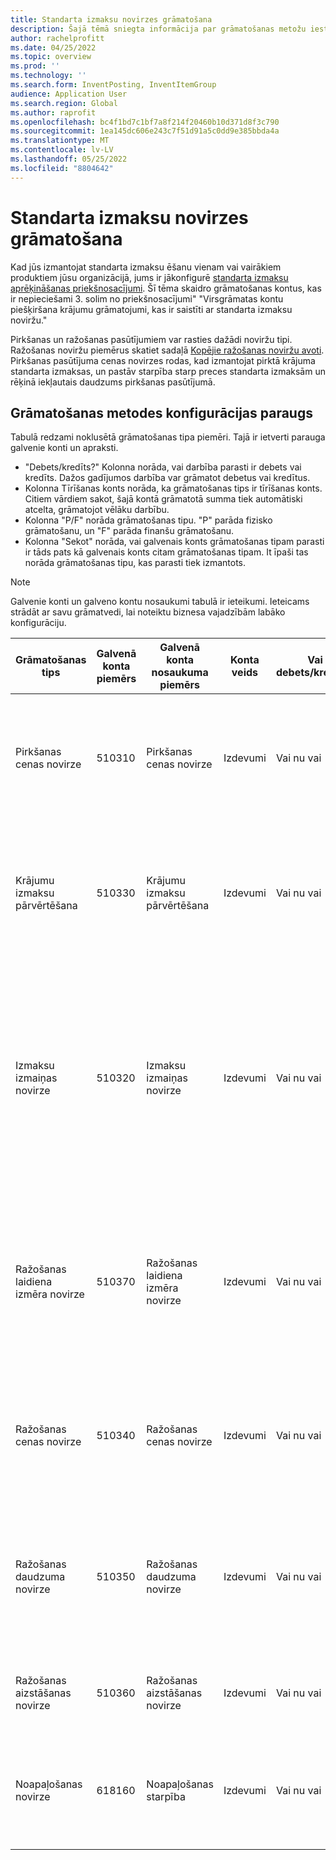 ```yaml
---
title: Standarta izmaksu novirzes grāmatošana
description: Šajā tēmā sniegta informācija par grāmatošanas metožu iestatīšanu standarta izmaksu grāmatošanā.
author: rachelprofitt
ms.date: 04/25/2022
ms.topic: overview
ms.prod: ''
ms.technology: ''
ms.search.form: InventPosting, InventItemGroup
audience: Application User
ms.search.region: Global
ms.author: raprofit
ms.openlocfilehash: bc4f1bd7c1bf7a8f214f20460b10d371d8f3c790
ms.sourcegitcommit: 1ea145dc606e243c7f51d91a5c0dd9e385bbda4a
ms.translationtype: MT
ms.contentlocale: lv-LV
ms.lasthandoff: 05/25/2022
ms.locfileid: "8804642"
---
```

# <a name="standard-cost-variance-posting"></a>Standarta izmaksu novirzes grāmatošana

Kad jūs izmantojat standarta izmaksu ēšanu vienam vai vairākiem produktiem jūsu organizācijā, jums ir jākonfigurē [standarta izmaksu aprēķināšanas priekšnosacījumi](/supply-chain/cost-management/prerequisites-standard-costs.md). Šī tēma skaidro grāmatošanas kontus, kas ir nepieciešami 3. solim no priekšnosacījumi" "Virsgrāmatas kontu piešķiršana krājumu grāmatojumi, kas ir saistīti ar standarta izmaksu noviržu."

Pirkšanas un ražošanas pasūtījumiem var rasties dažādi noviržu tipi. Ražošanas noviržu piemērus skatiet sadaļā [Kopējie ražošanas noviržu avoti](/supply-chain/cost-management/common-sources-of-production-variances.md). Pirkšanas pasūtījuma cenas novirzes rodas, kad izmantojat pirktā krājuma standarta izmaksas, un pastāv starpība starp preces standarta izmaksām un rēķinā iekļautais daudzums pirkšanas pasūtījumā.

## <a name="sample-posting-profile-configuration"></a>Grāmatošanas metodes konfigurācijas paraugs

Tabulā redzami noklusētā grāmatošanas tipa piemēri. Tajā ir ietverti parauga galvenie konti un apraksti.

- "Debets/kredīts?" Kolonna norāda, vai darbība parasti ir debets vai kredīts. Dažos gadījumos darbība var grāmatot debetus vai kredītus.
- Kolonna Tīrīšanas konts norāda, ka grāmatošanas tips ir tīrīšanas konts. Citiem vārdiem sakot, šajā kontā grāmatotā summa tiek automātiski atcelta, grāmatojot vēlāku darbību.
- Kolonna "P/F" norāda grāmatošanas tipu. "P" parāda fizisko grāmatošanu, un "F" parāda finanšu grāmatošanu.
- Kolonna "Sekot" norāda, vai galvenais konts grāmatošanas tipam parasti ir tāds pats kā galvenais konts citam grāmatošanas tipam. It īpaši tas norāda grāmatošanas tipu, kas parasti tiek izmantots.

> [!NOTE]
> Galvenie konti un galveno kontu nosaukumi tabulā ir ieteikumi. Ieteicams strādāt ar savu grāmatvedi, lai noteiktu biznesa vajadzībām labāko konfigurāciju.

| Grāmatošanas tips | Galvenā konta piemērs | Galvenā konta nosaukuma piemērs | Konta veids | Vai debets/kredīts? | Dzēšanas konts | P/F | Izpildiet | Apraksts |
|--------------|----------------------|---------------------------|--------------|---------------|------------------|-----|--------|-------------|
| Pirkšanas cenas novirze | 510310 | Pirkšanas cenas novirze | Izdevumi | Vai nu vai | Nē | F | Nav attiecināms | Šo kontu izmanto, kad pirkšanas pasūtījumā pastāv novirze starp pirkšanas cenu un standarta izmaksām. |
| Krājumu izmaksu pārvērtēšana | 510330 | Krājumu izmaksu pārvērtēšana | Izdevumi | Vai nu vai | Nē | F | Nav attiecināms | Šo kontu izmanto, kad standarta izmaksu krājumam tiek aktivizēta jauna izmaksu versija, lai pārvērtētu rīcībā esošos krājumus. |
| Izmaksu izmaiņas novirze | 510320 | Izmaksu izmaiņas novirze | Izdevumi | Vai nu vai | Nē | F | Nav attiecināms | Šo kontu izmanto, kad starp vietām ir atšķirīgas standarta izmaksas vai arī tiek atgriezts krājums un pastāv izmaiņas starp sākotnējām standarta izmaksām un pašreizējām produkta standarta izmaksām. |
| Ražošanas laidiena izmēra novirze | 510370 | Ražošanas laidiena izmēra novirze | Izdevumi | Vai nu vai | Nē | F | Nav attiecināms | Šo kontu izmanto, kad pastāv atšķirības starp materiālu komplektu (MK) aprēķina pamatu un faktisko daudzumu ražošanas pasūtījuma izmaksu aprēķinam. |
| Ražošanas cenas novirze | 510340 | Ražošanas cenas novirze | Izdevumi | Vai nu vai | Nē | F | Nav attiecināms | Šo kontu izmanto, kad pastāv cenu starpība starp prognozētajām izmaksām un faktiskajām ražošanas pasūtījuma izmaksām. |
| Ražošanas daudzuma novirze | 510350 | Ražošanas daudzuma novirze | Izdevumi | Vai nu vai | Nē | F | Nav attiecināms | Šo kontu izmanto, kad starp ražošanas pasūtījuma prognozētajām izmaksām un faktiskajām izmaksām pastāv daudzuma starpība. |
| Ražošanas aizstāšanas novirze | 510360 | Ražošanas aizstāšanas novirze | Izdevumi | Vai nu vai | Nē | F | Nav attiecināms | Šo kontu izmanto, kad ražošanas pasūtījumā ir neparedzēts patēriņš. |
| Noapaļošanas novirze | 618160 | Noapaļošanas starpība | Izdevumi | Vai nu vai | Nē | F | Nav attiecināms | Šo kontu izmanto, kad ir noapaļošanas starpība, kad ražošanas izmaksas tiek aprēķinātas no standarta izmaksām. |
